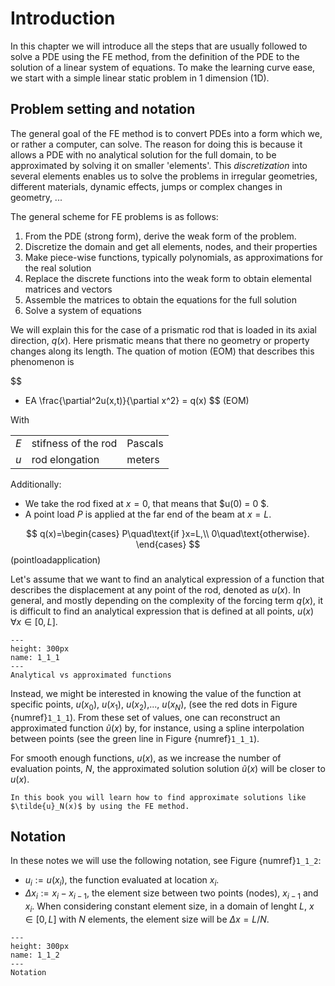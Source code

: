 # Introduction  

In this chapter we will introduce all the steps that are usually followed to solve a PDE using the FE method, from the definition of the PDE to the solution of a linear system of equations. To make the learning curve ease, we start with a simple linear static problem in 1 dimension (1D).

<!-- For this purpose, both linear and non-linear problems will be demonstrated. The FEM is a broadly used numerical tool that solves PDEs. The areas of application range from solid and structural mechanics to fluid mechanics. In recent years the application of such a method for solving complex physical phenomena end geometries is receiving more attention and is more frequently applied are it is bound with computational power. To be more specific, when a domain is discretised using FEM, a system of linear equations is built. Then, this matrix is solved numerically, using the available computational power. -->

## Problem setting and notation

The general goal of the FE method is to convert PDEs into a form which we, or rather a computer, can solve. The reason for doing this is because it allows a PDE with no analytical solution for the full domain, to be approximated by solving it on smaller 'elements'. This *discretization* into several elements enables us to solve the problems in irregular geometries, different materials, dynamic effects, jumps or complex changes in geometry, ...

The general scheme for FE problems is as follows:
1. From the PDE (strong form), derive the weak form of the problem.
2. Discretize the domain and get all elements, nodes, and their properties
3. Make piece-wise functions, typically polynomials, as approximations for the real solution
3. Replace the discrete functions into the weak form to obtain elemental matrices and vectors
4. Assemble the matrices to obtain the equations for the full solution
5. Solve a system of equations

We will explain this for the case of a prismatic rod that is loaded in its axial direction, $q(x)$. Here prismatic means that there no geometry or property changes along its length. The quation of motion (EOM) that describes this phenomenon is 

$$ 
- EA \frac{\partial^2u(x,t)}{\partial x^2} = q(x) 
$$ (EOM)

With

| | | |
| --- | --- | --- |
| $E$ | stifness of the rod | Pascals |
| $u$ | rod elongation | meters |

Additionally:
- We take the rod fixed at $x=0$, that means that $u(0) = 0 $. 
- A point load $P$ is applied at the far end of the beam at $x=L$.

$$ 
q(x)=\begin{cases}
P\quad\text{if }x=L,\\
0\quad\text{otherwise}.
\end{cases} 
$$ (pointloadapplication)

Let's assume that we want to find an analytical expression of a function that describes the displacement at any point of the rod, denoted as $u(x)$. In general, and mostly depending on the complexity of the forcing term $q(x)$, it is difficult to find an analytical expression that is defined at all points, $u(x)\, ∀ x\in[0,L]$.

```{figure} .././images/Chapter1/1_1_1.png
---
height: 300px
name: 1_1_1
---
Analytical vs approximated functions
```

Instead, we might be interested in knowing the value of the function at specific points, $u(x_0)$, $u(x_1)$, $u(x_2)$,..., $u(x_N)$, (see the red dots in Figure {numref}`1_1_1`). From these set of values, one can reconstruct an approximated function $\tilde{u}(x)$ by, for instance, using a spline interpolation between points (see the green line in Figure {numref}`1_1_1`).

For smooth enough functions, $u(x)$, as we increase the number of evaluation points, $N$, the approximated solution solution $\tilde{u}(x)$ will be closer to $u(x)$.

```{admonition} What's ahead?
In this book you will learn how to find approximate solutions like $\tilde{u}_N(x)$ by using the FE method. 
```

## Notation

In these notes we will use the following notation, see Figure {numref}`1_1_2`: 
* $u_i:=u(x_i)$, the function evaluated at location $x_i$. 
* $\Delta x_i:=x_i-x_{i-1}$, the element size between two points (nodes), $x_{i-1}$ and $x_i$.
When considering constant element size, in a domain of lenght $L$, $x\in[0,L]$ with $N$ elements, the element size will be $\Delta x=L/N$.

```{figure} .././images/Chapter1/1_1_2.png
---
height: 300px
name: 1_1_2
---
Notation
```
